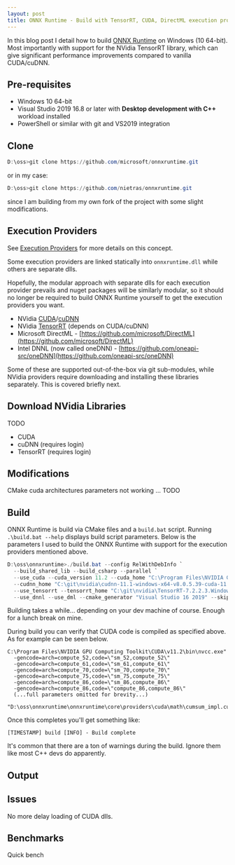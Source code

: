 ```yaml
---
layout: post
title: ONNX Runtime - Build with TensorRT, CUDA, DirectML execution providers and benchmark on GeForce RTX 3070 via C#
---
```

In this blog post I detail how to build [ONNX Runtime](https://github.com/microsoft/onnxruntime)
on Windows (10 64-bit). Most importantly with support for the NVidia TensorRT library,
which can give significant performance improvements compared to vanilla CUDA/cuDNN.

## Pre-requisites
* Windows 10 64-bit
* Visual Studio 2019 16.8 or later with **Desktop development with C++** workload installed
* PowerShell or similar with git and VS2019 integration

## Clone
```powershell
D:\oss>git clone https://github.com/microsoft/onnxruntime.git
```
or in my case:
```powershell
D:\oss>git clone https://github.com/nietras/onnxruntime.git
```
since I am building from my own fork of the project with some slight modifications.

## Execution Providers
See [Execution Providers](https://github.com/microsoft/onnxruntime/tree/master/docs/execution_providers)
for more details on this concept.

Some execution providers are linked statically into `onnxruntime.dll` while others
are separate dlls. 

Hopefully, the modular approach with separate dlls for each execution
provider prevails and nuget packages will be similarly modular, so it should no longer
be required to build ONNX Runtime yourself to get the execution providers you want.

* NVidia [CUDA](https://developer.nvidia.com/cuda-toolkit)/[cuDNN](https://developer.nvidia.com/CUDNN)
* NVidia [TensorRT](https://developer.nvidia.com/TensorRT) (depends on CUDA/cuDNN)
* Microsoft DirectML - [https://github.com/microsoft/DirectML](https://github.com/microsoft/DirectML)
* Intel DNNL (now called oneDNN) - [https://github.com/oneapi-src/oneDNN](https://github.com/oneapi-src/oneDNN)

Some of these are supported out-of-the-box via git sub-modules, while NVidia providers
require downloading and installing these libraries separately. 
This is covered briefly next.

## Download NVidia Libraries
TODO

* CUDA
* cuDNN (requires login)
* TensorRT (requires login)

## Modifications
CMake cuda architectures parameters not working ... TODO


## Build
ONNX Runtime is build via CMake files and a `build.bat` script. 
Running `.\build.bat --help` displays build script parameters.
Below is the parameters I used to build the ONNX Runtime with support
for the execution providers mentioned above.

```powershell
D:\oss\onnxruntime>./build.bat --config RelWithDebInfo `
  --build_shared_lib --build_csharp --parallel `
  --use_cuda --cuda_version 11.2 --cuda_home "C:\Program Files\NVIDIA GPU Computing Toolkit\CUDA\v11.2" `
  --cudnn_home "C:\git\nvidia\cudnn-11.1-windows-x64-v8.0.5.39-cuda-11.1\cuda" `
  --use_tensorrt --tensorrt_home "C:\git\nvidia\TensorRT-7.2.2.3.Windows10.x86_64.cuda-11.1.cudnn8.0\TensorRT-7.2.2.3" `
  --use_dnnl --use_dml --cmake_generator "Visual Studio 16 2019" --skip_tests
```

Building takes a while... depending on your dev machine of course. 
Enough for a lunch break on mine.

During build you can verify that CUDA code is compiled as specified above.
As for example can be seen below.
```
C:\Program Files\NVIDIA GPU Computing Toolkit\CUDA\v11.2\bin\nvcc.exe" 
  -gencode=arch=compute_52,code=\"sm_52,compute_52\" 
  -gencode=arch=compute_61,code=\"sm_61,compute_61\" 
  -gencode=arch=compute_70,code=\"sm_70,compute_70\" 
  -gencode=arch=compute_75,code=\"sm_75,compute_75\" 
  -gencode=arch=compute_86,code=\"sm_86,compute_86\" 
  -gencode=arch=compute_86,code=\"compute_86,compute_86\" 
  (...full parameters omitted for brevity...)
  "D:\oss\onnxruntime\onnxruntime\core\providers\cuda\math\cumsum_impl.cu"
```
Once this completes you'll get something like:
```
[TIMESTAMP] build [INFO] - Build complete
```
It's common that there are a ton of warnings during the build. 
Ignore them like most C++ devs do apparently.

## Output

## Issues
No more delay loading of CUDA dlls.

## Benchmarks
Quick bench